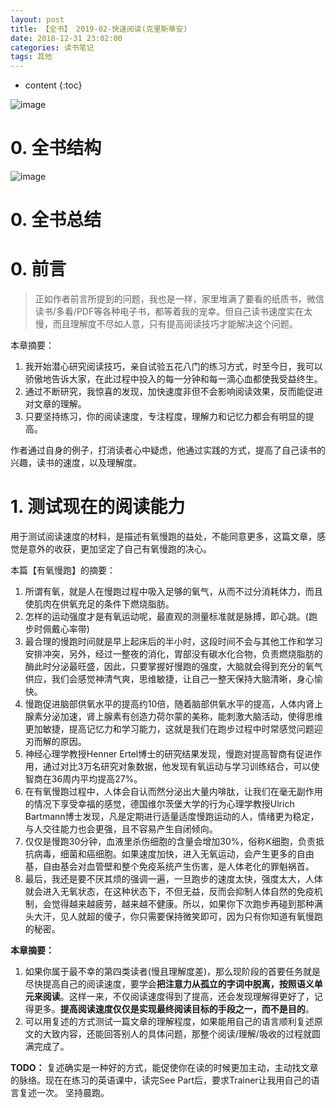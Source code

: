 ```yaml
---
layout: post
title: 【全书】 2019-02-快速阅读(克里斯蒂安)
date: 2018-12-31 23:02:00
categories: 读书笔记
tags: 其他
---
```

* content
{:toc}

![image](https://user-images.githubusercontent.com/18595935/56660911-895daf00-66db-11e9-8ee1-0bfe3dd39483.png)

# 0. 全书结构

![image](https://user-images.githubusercontent.com/18595935/56708690-966cb380-6758-11e9-982c-ab835a4d8eeb.png)


# 0. 全书总结


# 0. 前言

> 正如作者前言所提到的问题，我也是一样，家里堆满了要看的纸质书，微信读书/多看/PDF等各种电子书，都等着我的宠幸。但自己读书速度实在太慢，而且理解度不尽如人意，只有提高阅读技巧才能解决这个问题。
> 
> 

本章摘要：

1. 我开始潜心研究阅读技巧，亲自试验五花八门的练习方式，时至今日，我可以骄傲地告诉大家，在此过程中投入的每一分钟和每一滴心血都使我受益终生。
2. 通过不断研究，我惊喜的发现，加快速度非但不会影响阅读效果，反而能促进对文章的理解。
3. 只要坚持练习，你的阅读速度，专注程度，理解力和记忆力都会有明显的提高。

作者通过自身的例子，打消读者心中疑虑，他通过实践的方式，提高了自己读书的兴趣，读书的速度，以及理解度。

# 1. 测试现在的阅读能力

用于测试阅读速度的材料，是描述有氧慢跑的益处，不能同意更多，这篇文章，感觉是意外的收获，更加坚定了自己有氧慢跑的决心。

本篇【有氧慢跑】的摘要：
1. 所谓有氧，就是人在慢跑过程中吸入足够的氧气，从而不过分消耗体力，而且使肌肉在供氧充足的条件下燃烧脂肪。
2. 怎样的运动强度才是有氧运动呢，最直观的测量标准就是脉搏，即心跳。(跑步时佩戴心率带)
3. 最合理的慢跑时间就是早上起床后的半小时，这段时间不会与其他工作和学习安排冲突，另外，经过一整夜的消化，胃部没有碳水化合物，负责燃烧脂肪的酶此时分泌最旺盛，因此，只要掌握好慢跑的强度，大脑就会得到充分的氧气供应，我们会感觉神清气爽，思维敏捷，让自己一整天保持大脑清晰，身心愉快。
4. 慢跑促进脑部供氧水平的提高约10倍，随着脑部供氧水平的提高，人体内肾上腺素分泌加速，肾上腺素有创造力荷尔蒙的美称，能刺激大脑活动，使得思维更加敏捷，提高记忆力和学习能力，这就是我们在跑步过程中时常感觉问题迎刃而解的原因。
5. 神经心理学教授Henner Ertel博士的研究结果发现，慢跑对提高智商有促进作用，通过对比3万名研究对象数据，他发现有氧运动与学习训练结合，可以使智商在36周内平均提高27%。
6. 在有氧慢跑过程中，人体会自认而然分泌出大量内啡肽，让我们在毫无副作用的情况下享受幸福的感觉，德国维尔茨堡大学的行为心理学教授Ulrich Bartmann博士发现，凡是定期进行适量适度慢跑运动的人，情绪更为稳定，与人交往能力也会更强，且不容易产生自闭倾向。
7. 仅仅是慢跑30分钟，血液里杀伤细胞的含量会增加30%，俗称K细胞，负责抵抗病毒，细菌和癌细胞。如果速度加快，进入无氧运动，会产生更多的自由基，自由基会对血管壁和整个免疫系统产生伤害，是人体老化的罪魁祸首。
8. 最后，我还是要不厌其烦的强调一遍，一旦跑步的速度太快，强度太大，人体就会进入无氧状态，在这种状态下，不但无益，反而会抑制人体自然的免疫机制，会觉得越来越疲劳，越来越不健康。所以，如果你下次跑步再碰到那种满头大汗，见人就超的傻子，你只需要保持微笑即可，因为只有你知道有氧慢跑的秘密。

**本章摘要：**

1. 如果你属于最不幸的第四类读者(慢且理解度差)，那么现阶段的首要任务就是尽快提高自己的阅读速度，要学会**把注意力从孤立的字词中脱离，按照语义单元来阅读**。这样一来，不仅阅读速度得到了提高，还会发现理解得更好了，记得更多。**提高阅读速度仅仅是实现最终阅读目标的手段之一，而不是目的**。
2. 可以用复述的方式测试一篇文章的理解程度，如果能用自己的语言顺利复述原文的大致内容，还能回答别人的具体问题，那整个阅读/理解/吸收的过程就圆满完成了。

**TODO：**
<i class="fas fa-clipboard-list"></i> 复述确实是一种好的方式，能促使你在读的时候更加主动，主动找文章的脉络。现在在练习的英语课中，读完See Part后，要求Trainer让我用自己的语言复述一次。
<i class="fas fa-clipboard-list"></i> 坚持晨跑。





